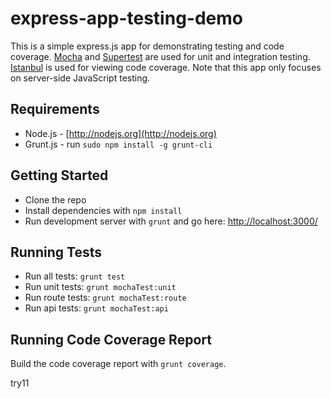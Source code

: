 # express-app-testing-demo

This is a simple express.js app for demonstrating testing and code coverage.
[Mocha](http://visionmedia.github.io/mocha/) and
[Supertest](https://github.com/visionmedia/supertest) are used for unit and integration testing.
[Istanbul](http://gotwarlost.github.io/istanbul/) is used for viewing code coverage. Note that this
app only focuses on server-side JavaScript testing.


## Requirements

* Node.js - [http://nodejs.org](http://nodejs.org)
* Grunt.js - run `sudo npm install -g grunt-cli`


## Getting Started

* Clone the repo
* Install dependencies with `npm install`
* Run development server with `grunt` and go here:
[http://localhost:3000/](http://localhost:3000/)


## Running Tests

* Run all tests: `grunt test`
* Run unit tests: `grunt mochaTest:unit`
* Run route tests: `grunt mochaTest:route`
* Run api tests: `grunt mochaTest:api`


## Running Code Coverage Report

Build the code coverage report with `grunt coverage`.

try11
